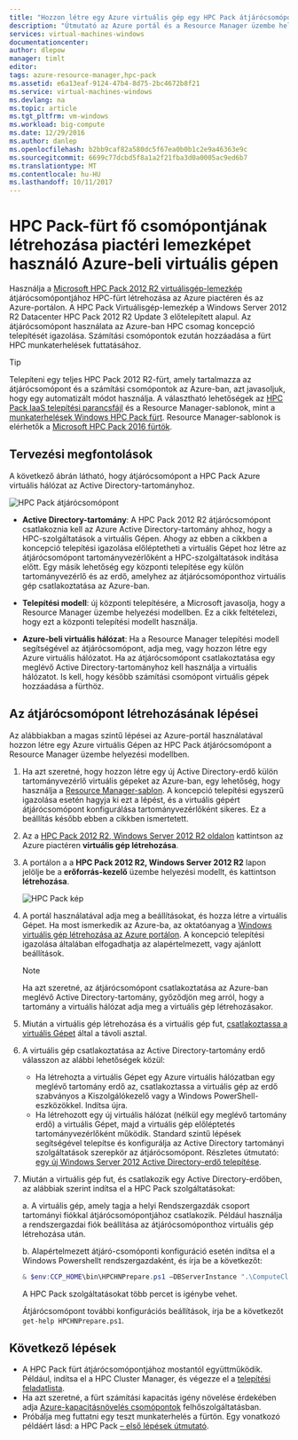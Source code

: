 ```yaml
---
title: "Hozzon létre egy Azure virtuális gép egy HPC Pack átjárócsomópont |} Microsoft Docs"
description: "Útmutató az Azure portál és a Resource Manager üzembe helyezési modellben a Microsoft HPC Pack 2012 R2 átjárócsomópont egy Azure virtuális gép létrehozásához."
services: virtual-machines-windows
documentationcenter: 
author: dlepow
manager: timlt
editor: 
tags: azure-resource-manager,hpc-pack
ms.assetid: e6a13eaf-9124-47b4-8d75-2bc4672b8f21
ms.service: virtual-machines-windows
ms.devlang: na
ms.topic: article
ms.tgt_pltfrm: vm-windows
ms.workload: big-compute
ms.date: 12/29/2016
ms.author: danlep
ms.openlocfilehash: b2bb9caf82a580dc5f67ea0b0b1c2e9a46363e9c
ms.sourcegitcommit: 6699c77dcbd5f8a1a2f21fba3d0a0005ac9ed6b7
ms.translationtype: MT
ms.contentlocale: hu-HU
ms.lasthandoff: 10/11/2017
---
```

# <a name="create-the-head-node-of-an-hpc-pack-cluster-in-an-azure-vm-with-a-marketplace-image"></a>HPC Pack-fürt fő csomópontjának létrehozása piactéri lemezképet használó Azure-beli virtuális gépen
Használja a [Microsoft HPC Pack 2012 R2 virtuálisgép-lemezkép](https://azure.microsoft.com/marketplace/partners/microsoft/hpcpack2012r2onwindowsserver2012r2/) átjárócsomópontjához HPC-fürt létrehozása az Azure piactéren és az Azure-portálon. A HPC Pack Virtuálisgép-lemezkép a Windows Server 2012 R2 Datacenter HPC Pack 2012 R2 Update 3 előtelepített alapul. Az átjárócsomópont használata az Azure-ban HPC csomag koncepció telepítését igazolása. Számítási csomópontok ezután hozzáadása a fürt HPC munkaterhelések futtatásához.

> [!TIP]
> Telepíteni egy teljes HPC Pack 2012 R2-fürt, amely tartalmazza az átjárócsomópont és a számítási csomópontok az Azure-ban, azt javasoljuk, hogy egy automatizált módot használja. A választható lehetőségek az [HPC Pack IaaS telepítési parancsfájl](classic/hpcpack-cluster-powershell-script.md?toc=%2fazure%2fvirtual-machines%2fwindows%2fclassic%2ftoc.json) és a Resource Manager-sablonok, mint a [munkaterhelések Windows HPC Pack fürt](https://azure.microsoft.com/marketplace/partners/microsofthpc/newclusterwindowscn/). Resource Manager-sablonok is elérhetők a [Microsoft HPC Pack 2016 fürtök](https://github.com/MsHpcPack/HPCPack2016/tree/master/newcluster-templates). 
> 
> 

## <a name="planning-considerations"></a>Tervezési megfontolások
A következő ábrán látható, hogy átjárócsomópont a HPC Pack Azure virtuális hálózat az Active Directory-tartományhoz.

![HPC Pack átjárócsomópont][headnode]

* **Active Directory-tartomány**: A HPC Pack 2012 R2 átjárócsomópont csatlakoznia kell az Azure Active Directory-tartomány ahhoz, hogy a HPC-szolgáltatások a virtuális Gépen. Ahogy az ebben a cikkben a koncepció telepítési igazolása előléptetheti a virtuális Gépet hoz létre az átjárócsomópont tartományvezérlőként a HPC-szolgáltatások indítása előtt. Egy másik lehetőség egy központi telepítése egy külön tartományvezérlő és az erdő, amelyhez az átjárócsomóponthoz virtuális gép csatlakoztatása az Azure-ban.

* **Telepítési modell**: új központi telepítésére, a Microsoft javasolja, hogy a Resource Manager üzembe helyezési modellben. Ez a cikk feltételezi, hogy ezt a központi telepítési modellt használja.

* **Azure-beli virtuális hálózat**: Ha a Resource Manager telepítési modell segítségével az átjárócsomópont, adja meg, vagy hozzon létre egy Azure virtuális hálózatot. Ha az átjárócsomópont csatlakoztatása egy meglévő Active Directory-tartományhoz kell használja a virtuális hálózatot. Is kell, hogy később számítási csomópont virtuális gépek hozzáadása a fürthöz.

## <a name="steps-to-create-the-head-node"></a>Az átjárócsomópont létrehozásának lépései
Az alábbiakban a magas szintű lépései az Azure-portál használatával hozzon létre egy Azure virtuális Gépen az HPC Pack átjárócsomópont a Resource Manager üzembe helyezési modellben. 

1. Ha azt szeretné, hogy hozzon létre egy új Active Directory-erdő külön tartományvezérlő virtuális gépeket az Azure-ban, egy lehetőség, hogy használja a [Resource Manager-sablon](https://github.com/Azure/azure-quickstart-templates/tree/master/active-directory-new-domain-ha-2-dc). A koncepció telepítési egyszerű igazolása esetén hagyja ki ezt a lépést, és a virtuális gépért átjárócsomópont konfigurálása tartományvezérlőként sikeres. Ez a beállítás később ebben a cikkben ismertetett.
2. Az a [HPC Pack 2012 R2, Windows Server 2012 R2 oldalon](https://azure.microsoft.com/marketplace/partners/microsoft/hpcpack2012r2onwindowsserver2012r2/) kattintson az Azure piactéren **virtuális gép létrehozása**. 
3. A portálon a a **HPC Pack 2012 R2, Windows Server 2012 R2** lapon jelölje be a **erőforrás-kezelő** üzembe helyezési modellt, és kattintson **létrehozása**.
   
    ![HPC Pack kép][marketplace]
4. A portál használatával adja meg a beállításokat, és hozza létre a virtuális Gépet. Ha most ismerkedik az Azure-ba, az oktatóanyag a [Windows virtuális gép létrehozása az Azure portálon](../virtual-machines-windows-hero-tutorial.md?toc=%2fazure%2fvirtual-machines%2fwindows%2ftoc.json). A koncepció telepítési igazolása általában elfogadhatja az alapértelmezett, vagy ajánlott beállítások.
   
   > [!NOTE]
   > Ha azt szeretné, az átjárócsomópont csatlakoztatása az Azure-ban meglévő Active Directory-tartomány, győződjön meg arról, hogy a tartomány a virtuális hálózat adja meg a virtuális gép létrehozásakor.
   > 
   > 
5. Miután a virtuális gép létrehozása és a virtuális gép fut, [csatlakoztassa a virtuális Gépet](connect-logon.md?toc=%2fazure%2fvirtual-machines%2fwindows%2ftoc.json) által a távoli asztal. 
6. A virtuális gép csatlakoztatása az Active Directory-tartomány erdő válasszon az alábbi lehetőségek közül:
   
   * Ha létrehozta a virtuális Gépet egy Azure virtuális hálózatban egy meglévő tartomány erdő az, csatlakoztassa a virtuális gép az erdő szabványos a Kiszolgálókezelő vagy a Windows PowerShell-eszközökkel. Indítsa újra.
   * Ha létrehozott egy új virtuális hálózat (nélkül egy meglévő tartomány erdő) a virtuális Gépet, majd a virtuális gép előléptetés tartományvezérlőként működik. Standard szintű lépések segítségével telepítse és konfigurálja az Active Directory tartományi szolgáltatások szerepkör az átjárócsomópont. Részletes útmutató: [egy új Windows Server 2012 Active Directory-erdő telepítése](https://technet.microsoft.com/library/jj574166.aspx).
7. Miután a virtuális gép fut, és csatlakozik egy Active Directory-erdőben, az alábbiak szerint indítsa el a HPC Pack szolgáltatásokat:
   
    a. A virtuális gép, amely tagja a helyi Rendszergazdák csoport tartományi fiókkal átjárócsomópontjához csatlakozik. Például használja a rendszergazdai fiók beállítása az átjárócsomóponthoz virtuális gép létrehozása után.
   
    b. Alapértelmezett átjáró-csomóponti konfiguráció esetén indítsa el a Windows Powershellt rendszergazdaként, és írja be a következőt:
   
    ```PowerShell
    & $env:CCP_HOME\bin\HPCHNPrepare.ps1 –DBServerInstance ".\ComputeCluster"
    ```
   
    A HPC Pack szolgáltatásokat több percet is igénybe vehet.
   
    Átjárócsomópont további konfigurációs beállítások, írja be a következőt `get-help HPCHNPrepare.ps1`.

## <a name="next-steps"></a>Következő lépések
* A HPC Pack fürt átjárócsomópontjához mostantól együttműködik. Például, indítsa el a HPC Cluster Manager, és végezze el a [telepítési feladatlista](https://technet.microsoft.com/library/jj884141.aspx).
* Ha azt szeretné, a fürt számítási kapacitás igény növelése érdekében adja [Azure-kapacitásnövelés csomópontok](classic/hpcpack-cluster-node-burst.md?toc=%2fazure%2fvirtual-machines%2fwindows%2fclassic%2ftoc.json) felhőszolgáltatásban. 
* Próbálja meg futtatni egy teszt munkaterhelés a fürtön. Egy vonatkozó példáért lásd: a HPC Pack [– első lépések útmutató](https://technet.microsoft.com/library/jj884144).

<!--Image references-->
[headnode]: ./media/hpcpack-cluster-headnode/headnode.png
[marketplace]: ./media/hpcpack-cluster-headnode/marketplace.png
